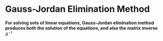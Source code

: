# Gauss-Jordan Elimination Method
**For solving sets of linear equations, Gauss-Jordan elimination method produces both the solution of the equations, and also the matrix inverse** $A^{-1}$
